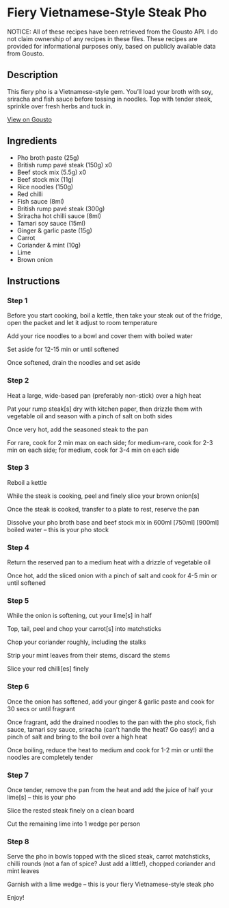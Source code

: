 # Fiery Vietnamese-Style Steak Pho

NOTICE: All of these recipes have been retrieved from the Gousto API. I do not claim ownership of any recipes in these files. These recipes are provided for informational purposes only, based on publicly available data from Gousto.

## Description

This fiery pho is a Vietnamese-style gem. You’ll load your broth with soy, sriracha and fish sauce before tossing in noodles. Top with tender steak, sprinkle over fresh herbs and tuck in.

[View on Gousto](https://www.gousto.co.uk/recipes/cookbook/fiery-vietnamese-style-steak-pho)

## Ingredients

- Pho broth paste (25g)
- British rump pavé steak (150g) x0
- Beef stock mix (5.5g) x0
- Beef stock mix (11g)
- Rice noodles (150g)
- Red chilli
- Fish sauce (8ml)
- British rump pavé steak (300g)
- Sriracha hot chilli sauce (8ml)
- Tamari soy sauce (15ml)
- Ginger & garlic paste (15g)
- Carrot
- Coriander & mint (10g)
- Lime
- Brown onion

## Instructions


### Step 1

Before you start cooking, boil a kettle, then take your steak out of the fridge, open the packet and let it adjust to room temperature

Add your rice noodles to a bowl and cover them with boiled water

Set aside for 12-15 min or until softened

Once softened, drain the noodles and set aside


### Step 2

Heat a large, wide-based pan (preferably non-stick) over a high heat

Pat your rump steak[s] dry with kitchen paper, then drizzle them with vegetable oil and season with a pinch of salt on both sides

Once very hot, add the seasoned steak to the pan

For rare, cook for 2 min max on each side; for medium-rare, cook for 2-3 min on each side; for medium, cook for 3-4 min on each side


### Step 3

Reboil a kettle

While the steak is cooking, peel and finely slice your brown onion[s]

Once the steak is cooked, transfer to a plate to rest, reserve the pan

Dissolve your pho broth base and beef stock mix in 600ml<span class="text-purple"> [750ml] </span><span class="text-danger">[900ml]</span> boiled water – this is your pho stock


### Step 4

Return the reserved pan to a medium heat with a drizzle of vegetable oil

Once hot, add the sliced onion with a pinch of salt and cook for 4-5 min or until softened


### Step 5

While the onion is softening, cut your lime[s] in half

Top, tail, peel and chop your carrot[s] into matchsticks

Chop your coriander roughly, including the stalks

Strip your mint leaves from their stems, discard the stems

Slice your red chilli[es]<span class="text-danger"> </span>finely


### Step 6

Once the onion has softened, add your ginger & garlic paste and cook for 30 secs or until fragrant

Once fragrant, add the drained noodles to the pan with the pho stock, fish sauce, tamari soy sauce, sriracha (can't handle the heat? Go easy!) and a pinch of salt and bring to the boil over a high heat

Once boiling, reduce the heat to medium and cook for 1-2 min or until the noodles are completely tender


### Step 7

Once tender, remove the pan from the heat and add the juice of half your lime[s] – this is your pho

Slice the rested steak finely on a clean board

Cut the remaining lime into 1 wedge per person

### Step 8

Serve the pho in bowls topped with the sliced steak, carrot matchsticks, chilli rounds (not a fan of spice? Just add a little!), chopped coriander and mint leaves

Garnish with a lime wedge – this is your fiery Vietnamese-style steak pho

Enjoy!


